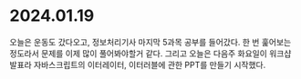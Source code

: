# 2024.01.19

오늘은 운동도 갔다오고, 정보처리기사 마지막 5과목 공부를 들어갔다. 한 번 훑어보는 정도라서 문제를 이제 많이 풀어봐야할거 같다. 그리고 오늘은 다음주 화요일이 워크샵 발표라 자바스크립트의 이터레이터, 이터러블에 관한 PPT를 만들기 시작했다.&#x20;
